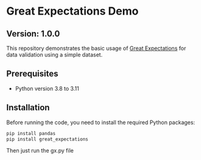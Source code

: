 # Great Expectations Demo

## Version: 1.0.0

This repository demonstrates the basic usage of [Great Expectations](https://greatexpectations.io/) for data validation using a simple dataset. 

## Prerequisites

- Python version 3.8 to 3.11

## Installation

Before running the code, you need to install the required Python packages:

```bash
pip install pandas
pip install great_expectations
```

Then just run the gx.py file
